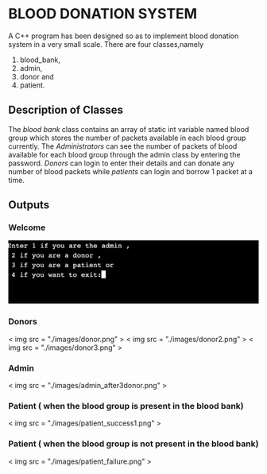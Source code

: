 # BLOOD DONATION SYSTEM

A C++ program has been designed so as to implement blood donation system in a very small scale. 
There are four classes,namely 
1. blood_bank, 
2. admin, 
3. donor and 
4. patient.

## Description of Classes

The *blood bank* class contains an array of static int variable named blood group which stores the number of packets available in each blood group currently.
The *Administrators* can see the number of packets of blood available for each blood group through the admin class by entering the password.
*Donors* can login to enter their details and can donate any number of blood packets while *patients* can login and borrow 1 packet at a time.

## Outputs

### Welcome

<img src = "./images/welcome.png" >

### Donors 

< img src = "./images/donor.png" >
< img src = "./images/donor2.png" >
< img src = "./images/donor3.png" >

### Admin

< img src = "./images/admin_after3donor.png" >

### Patient ( when the blood group is present in the blood bank)

< img src = "./images/patient_success1.png" >

### Patient ( when the blood group is not present in the blood bank)

< img src = "./images/patient_failure.png" >
